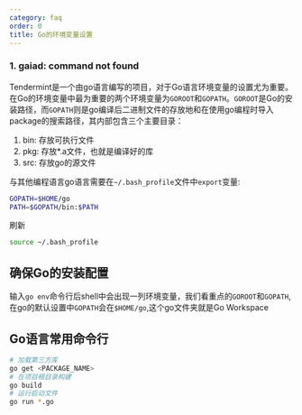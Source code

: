 ```yaml
---
category: faq
order: 0
title: Go的环境变量设置
---
```

### 1. gaiad: command not found


Tendermint是一个由go语言编写的项目，对于Go语言环境变量的设置尤为重要。在Go的环境变量中最为重要的两个环境变量为`GOROOT`和`GOPATH`。`GOROOT`是Go的安装路径，而`GOPATH`则是go编译后二进制文件的存放地和在使用go编程时导入package的搜索路径，其内部包含三个主要目录：

1. bin: 存放可执行文件
2. pkg: 存放*.a文件，也就是编译好的库
3. src: 存放go的源文件

与其他编程语言go语言需要在`~/.bash_profile`文件中`export`变量:

```bash
GOPATH=$HOME/go
PATH=$GOPATH/bin:$PATH
```
刷新
```bash
source ~/.bash_profile
```
## 确保Go的安装配置

输入`go env`命令行后shell中会出现一列环境变量，我们看重点的`GOROOT`和`GOPATH`,在go的默认设置中`GOPATH`会在`$HOME/go`,这个go文件夹就是Go Workspace


## Go语言常用命令行

```bash
# 加载第三方库
go get <PACKAGE_NAME>
# 在项目根目录构建
go build
# 运行启动文件
go run *.go
```